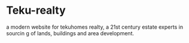 # Teku-realty
a modern website for tekuhomes realty, a 21st century estate experts in sourcin g of lands, buildings and area development.
